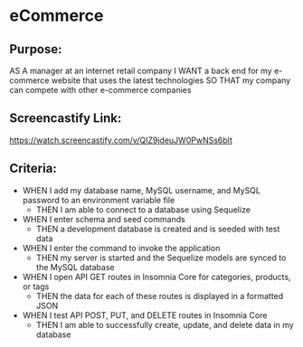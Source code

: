 # eCommerce

## Purpose:
AS A manager at an internet retail company
I WANT a back end for my e-commerce website that uses the latest technologies
SO THAT my company can compete with other e-commerce companies

## Screencastify Link:
https://watch.screencastify.com/v/QIZ9jdeuJW0PwNSs6blt

## Criteria:
- WHEN I add my database name, MySQL username, and MySQL password to an environment variable file
    - THEN I am able to connect to a database using Sequelize
- WHEN I enter schema and seed commands
    - THEN a development database is created and is seeded with test data
- WHEN I enter the command to invoke the application
    - THEN my server is started and the Sequelize models are synced to the MySQL database
- WHEN I open API GET routes in Insomnia Core for categories, products, or tags
    - THEN the data for each of these routes is displayed in a formatted JSON
- WHEN I test API POST, PUT, and DELETE routes in Insomnia Core
    - THEN I am able to successfully create, update, and delete data in my database
